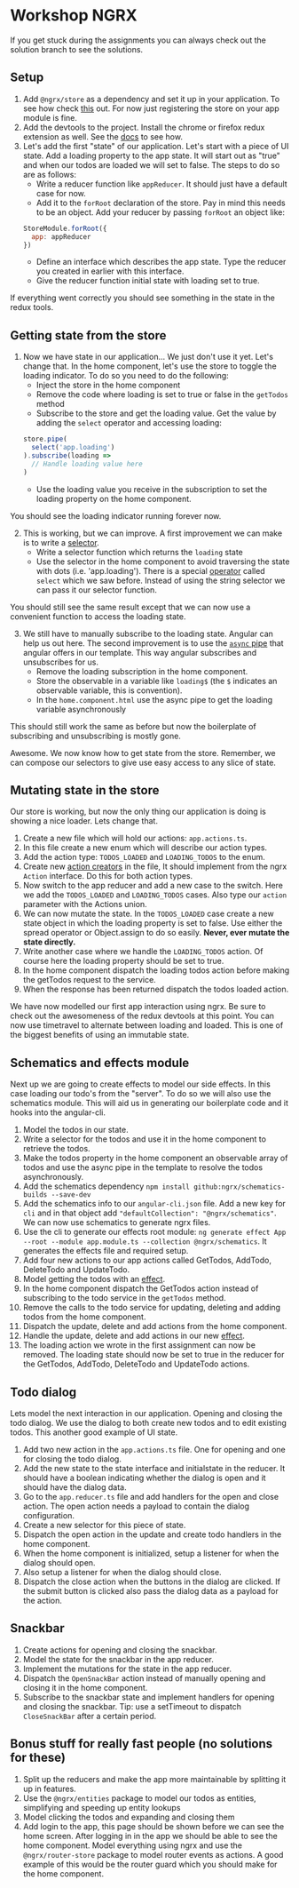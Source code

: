 # Workshop NGRX

If you get stuck during the assignments you can always check out the solution branch to see the solutions.

## Setup

1. Add `@ngrx/store` as a dependency and set it up in your application. To see how check [this](https://github.com/ngrx/platform/blob/master/docs/store/README.md) out. For now just registering the store on your app module is fine.
1. Add the devtools to the project. Install the chrome or firefox redux extension as well. See the [docs](https://github.com/ngrx/platform/blob/master/docs/store-devtools/README.md) to see how.
1. Let's add the first "state" of our application. Let's start with a piece of UI state. Add a loading property to the app state. It will start out as "true" and when our todos are loaded we will set to false. The steps to do so are as follows:
    * Write a reducer function like `appReducer`. It should just have a default case for now.
    * Add it to the `forRoot` declaration of the store. Pay in mind this needs to be an object. Add your reducer by passing `forRoot` an object like:
    ```javascript
    StoreModule.forRoot({
      app: appReducer
    })
    ```
    * Define an interface which describes the app state. Type the reducer you created in earlier with this interface.
    * Give the reducer function initial state with loading set to true.

If everything went correctly you should see something in the state in the redux tools.

## Getting state from the store

1. Now we have state in our application... We just don't use it yet. Let's change that. In the home component, let's use the store to toggle the loading indicator. To do so you need to do the following:
    * Inject the store in the home component
    * Remove the code where loading is set to true or false in the `getTodos` method
    * Subscribe to the store and get the loading value. Get the value by adding the `select` operator and accessing loading: 
    ```javascript
    store.pipe(
      select('app.loading')
    ).subscribe(loading =>
      // Handle loading value here
    )
    ```
    * Use the loading value you receive in the subscription to set the loading property on the home component.

You should see the loading indicator running forever now.

2. This is working, but we can improve. A first improvement we can make is to write a [selector](https://github.com/ngrx/platform/blob/master/docs/store/selectors.md).
    * Write a selector function which returns the `loading` state
    * Use the selector in the home component to avoid traversing the state with dots (i.e. 'app.loading'). There is a special [operator](https://github.com/ngrx/platform/blob/master/docs/store/selectors.md#using-a-selector-with-the-store) called `select` which we saw before. Instead of using the string selector we can pass it our selector function.

You should still see the same result except that we can now use a convenient function to access the loading state.

3. We still have to manually subscribe to the loading state. Angular can help us out here. The second improvement is to use the [`async` pipe](https://angular.io/api/common/AsyncPipe) that angular offers in our template. This way angular subscribes and unsubscribes for us.
    * Remove the loading subscription in the home component.
    * Store the observable in a variable like `loading$` (the `$` indicates an observable variable, this is convention).
    * In the `home.component.html` use the async pipe to get the loading variable asynchronously

This should still work the same as before but now the boilerplate of subscribing and unsubscribing is mostly gone.

Awesome. We now know how to get state from the store. Remember, we can compose our selectors to give use easy access to any slice of state.

## Mutating state in the store

Our store is working, but now the only thing our application is doing is showing a nice loader. Lets change that.

1. Create a new file which will hold our actions: `app.actions.ts`.
1. In this file create a new enum which will describe our action types.
1. Add the action type: `TODOS_LOADED` and `LOADING_TODOS` to the enum.
1. Create new [action creators](https://github.com/ngrx/platform/blob/master/docs/store/actions.md#typed-actions) in the file, It should implement from the ngrx `Action` interface. Do this for both action types.
1. Now switch to the app reducer and add a new case to the switch. Here we add the `TODOS_LOADED` and `LOADING_TODOS` cases. Also type our `action` parameter with the Actions union.
1. We can now mutate the state. In the `TODOS_LOADED` case create a new state object in which the loading property is set to false. Use either the spread operator or Object.assign to do so easily. **Never, ever mutate the state directly.**
1. Write another case where we handle the `LOADING_TODOS` action. Of course here the loading property should be set to true.
1. In the home component dispatch the loading todos action before making the getTodos request to the service.
1. When the response has been returned dispatch the todos loaded action.

We have now modelled our first app interaction using ngrx. Be sure to check out the awesomeness of the redux devtools at this point. You can now use timetravel to alternate between loading and loaded. This is one of the biggest benefits of using an immutable state.

## Schematics and effects module

Next up we are going to create effects to model our side effects. In this case loading our todo's from the "server". To do so we will also use the schematics module. This will aid us in generating our boilerplate code and it hooks into the angular-cli.

1. Model the todos in our state.
1. Write a selector for the todos and use it in the home component to retrieve the todos.
1. Make the todos property in the home component an observable array of todos and use the async pipe in the template to resolve the todos asynchronously.
1. Add the schematics dependency `npm install github:ngrx/schematics-builds --save-dev`
1. Add the schematics info to our `angular-cli.json` file. Add a new key for `cli` and in that object add `"defaultCollection": "@ngrx/schematics"`. We can now use schematics to generate ngrx files.
1. Use the cli to generate our effects root module: `ng generate effect App --root --module app.module.ts --collection @ngrx/schematics`. It generates the effects file and required setup.
1. Add four new actions to our app actions called GetTodos, AddTodo, DeleteTodo and UpdateTodo.
1. Model getting the todos with an [effect](https://github.com/ngrx/platform/blob/master/docs/effects/README.md#example).
1. In the home component dispatch the GetTodos action instead of subscribing to the todo service in the `getTodos` method.
1. Remove the calls to the todo service for updating, deleting and adding todos from the home component.
1. Dispatch the update, delete and add actions from the home component.
1. Handle the update, delete and add actions in our new [effect](https://github.com/ngrx/platform/blob/master/docs/effects/README.md#example).
1. The loading action we wrote in the first assignment can now be removed. The loading state should now be set to true in the reducer for the GetTodos, AddTodo, DeleteTodo and UpdateTodo actions.

## Todo dialog

Lets model the next interaction in our application. Opening and closing the todo dialog. We use the dialog to both create new todos and to edit existing todos. This another good example of UI state.

1. Add two new action in the `app.actions.ts` file. One for opening and one for closing the todo dialog.
1. Add the new state to the state interface and initialstate in the reducer. It should have a boolean indicating whether the dialog is open and it should have the dialog data.
1. Go to the `app.reducer.ts` file and add handlers for the open and close action. The open action needs a payload to contain the dialog configuration.
1. Create a new selector for this piece of state.
1. Dispatch the open action in the update and create todo handlers in the home component.
1. When the home component is initialized, setup a listener for when the dialog should open.
1. Also setup a listener for when the dialog should close.
1. Dispatch the close action when the buttons in the dialog are clicked. If the submit button is clicked also pass the dialog data as a payload for the action.

## Snackbar

1. Create actions for opening and closing the snackbar.
1. Model the state for the snackbar in the app reducer.
1. Implement the mutations for the state in the app reducer.
1. Dispatch the `OpenSnackBar` action instead of manually opening and closing it in the home component.
1. Subscribe to the snackbar state and implement handlers for opening and closing the snackbar. Tip: use a setTimeout to dispatch `CloseSnackBar` after a certain period.

## Bonus stuff for really fast people (no solutions for these)

1. Split up the reducers and make the app more maintainable by splitting it up in features.
1. Use the `@ngrx/entities` package to model our todos as entities, simplifying and speeding up entity lookups
1. Model clicking the todos and expanding and closing them
1. Add login to the app, this page should be shown before we can see the home screen. After logging in in the app we should be able to see the home component. Model everything using ngrx and use the `@ngrx/router-store` package to model router events as actions. A good example of this would be the router guard which you should make for the home component.
